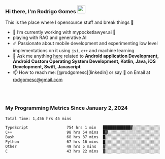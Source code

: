 
### Hi there, I'm Rodrigo Gomes <img src="https://media.giphy.com/media/hvRJCLFzcasrR4ia7z/giphy.gif" width="25px">
This is the place where I opensource stuff and break things 🤣
- 🔭 I’m currently working with mypocketlawyer.ai 💜
- playing with RAG and generative AI
- ☄️ Passionate about mobile development and experimenting low level implementations on it using `jsi`, `c++` and machine learning
- 💬 Ask me anything [here](https://github.com/rodgomesc/rodgomesc/issues) related to <b>Android application Development, Android Custom Operating System Development, Kotlin, Java, iOS Development, Swift, Javascript</b>
- 📫 How to reach me: [@rodgomesc][linkedin] or say 👋 on Email at [rodgomesc@gmail.com](mailto:rodgomesc@gmail.com)


<br/>

<!-- 
<picture>
  <img src="/github-metrics.svg" alt="Metrics">
</picture>
-->

</br>

### My Programming Metrics Since January 2, 2024 


<!--START_SECTION:waka-->

```txt
Total Time: 1,456 hrs 45 mins

TypeScript                 754 hrs 1 min   ████████████▓░░░░░░░░░░░░   50.07 %
C++                        98 hrs 54 mins  █▓░░░░░░░░░░░░░░░░░░░░░░░   06.57 %
Bash                       68 hrs 37 mins  █░░░░░░░░░░░░░░░░░░░░░░░░   04.56 %
Python                     67 hrs 16 mins  █░░░░░░░░░░░░░░░░░░░░░░░░   04.47 %
Other                      49 hrs 5 mins   ▓░░░░░░░░░░░░░░░░░░░░░░░░   03.26 %
C                          43 hrs 22 mins  ▓░░░░░░░░░░░░░░░░░░░░░░░░   02.88 %
```

<!--END_SECTION:waka-->
